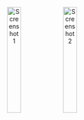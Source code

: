 
<p align="center">
    <!-- Primera imagen al 50% -->
    <img src="https://github.com/user-attachments/assets/e6ad62b7-5dc1-4f40-bbec-afd65bba2890" alt="Screenshot 1" width="25%">
    <img src="https://github.com/user-attachments/assets/47bbc475-aacb-413d-b97a-965598163791" alt="Screenshot 2" width="25%">
    
</p>
